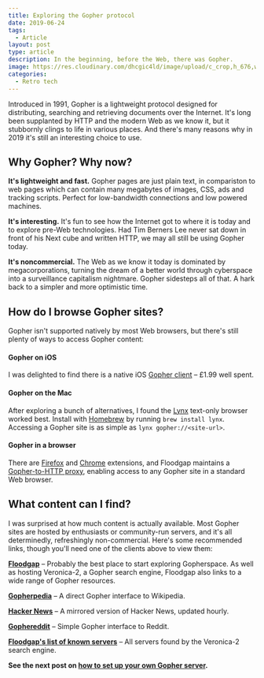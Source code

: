 ```yaml
---
title: Exploring the Gopher protocol
date: 2019-06-24
tags:
  - Article
layout: post
type: article
description: In the beginning, before the Web, there was Gopher.
image: https://res.cloudinary.com/dhcgic4ld/image/upload/c_crop,h_676,w_901,x_143,y_257/c_scale,h_676,w_901/v1705278627/slc1/432.png
categories:
  - Retro tech
---
```


Introduced in 1991, Gopher is a lightweight protocol designed for distributing, searching and retrieving documents over the Internet. It's long been supplanted by HTTP and the modern Web as we know it, but it stubbornly clings to life in various places. And there's many reasons why in 2019 it's still an interesting choice to use.

## Why Gopher? Why now?

**It's lightweight and fast.** Gopher pages are just plain text, in compariston to web pages which can contain many megabytes of images, CSS, ads and tracking scripts. Perfect for low-bandwidth connections and low powered machines.

**It's interesting.** It's fun to see how the Internet got to where it is today and to explore pre-Web technologies. Had Tim Berners Lee never sat down in front of his Next cube and written HTTP, we may all still be using Gopher today.

**It's noncommercial.** The Web as we know it today is dominated by megacorporations, turning the dream of a better world through cyberspace into a surveillance capitalism nightmare. Gopher sidesteps all of that. A hark back to a simpler and more optimistic time.


## How do I browse Gopher sites?

Gopher isn't supported natively by most Web browsers, but there's still plenty of ways to access Gopher content:

#### Gopher on iOS

I was delighted to find there is a native iOS [Gopher client](https://apps.apple.com/gb/app/gopher-client/id1235310088) – £1.99 well spent.

#### Gopher on the Mac

After exploring a bunch of alternatives, I found the [Lynx](https://en.wikipedia.org/wiki/Lynx_%28web_browser%29) text-only browser worked best. Install with [Homebrew](https://brew.sh) by running ```brew install lynx```. Accessing a Gopher site is as simple as ```lynx gopher://<site-url>```.

#### Gopher in a browser

There are [Firefox](http://gopher.floodgap.com/overbite/) and [Chrome](https://chrome.google.com/webstore/detail/burrow-gopherspace-explor/plhaaggiajlcjclagmjnjmaonhkdhhji) extensions, and Floodgap maintains a [Gopher-to-HTTP proxy](http://gopher.floodgap.com/gopher/), enabling access to any Gopher site in a standard Web browser. 

## What content can I find?

I was surprised at how much content is actually available. Most Gopher sites are hosted by enthusiasts or community-run servers, and it's all determinedly, refreshingly non-commercial. Here's some recommended links, though you'll need one of the clients above to view them:

**[Floodgap](gopher://gopher.floodgap.com)** – Probably the best place to start exploring Gopherspace. As well as hosting Veronica-2, a Gopher search engine, Floodgap also links to a wide range of Gopher resources.

**[Gopherpedia](gopher://gopherpedia.com)** – A direct Gopher interface to Wikipedia.

**[Hacker News](gopher://hngopher.com)** – A mirrored version of Hacker News, updated hourly.

**[Gophereddit](gopher://gopherreddit.com)** – Simple Gopher interface to Reddit.

**[Floodgap's list of known servers](gopher://gopher.floodgap.com/1/world)** – All servers found by the Veronica-2 search engine.

**See the next post on [how to set up your own Gopher server](/articles/how-to-set-up-a-gopher-server-on-a-raspberry-pi/).**